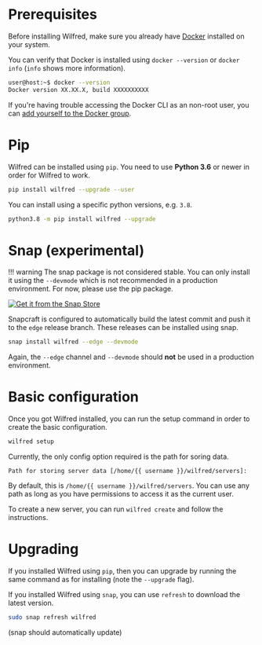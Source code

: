 # Prerequisites

Before installing Wilfred, make sure you already have [Docker](https://docs.docker.com/install/) installed on your system.

You can verify that Docker is installed using `docker --version` or `docker info` (`info` shows more information).

```bash
user@host:~$ docker --version
Docker version XX.XX.X, build XXXXXXXXXX
```

If you're having trouble accessing the Docker CLI as an non-root user, you can [add yourself to the Docker group](https://docs.docker.com/install/linux/linux-postinstall/#manage-docker-as-a-non-root-user).

# Pip

Wilfred can be installed using `pip`. You need to use **Python 3.6** or newer in order for Wilfred to work.

```bash
pip install wilfred --upgrade --user
```

You can install using a specific python versions, e.g. `3.8`.

```bash
python3.8 -m pip install wilfred --upgrade
```

# Snap (experimental)

!!! warning
    The snap package is not considered stable. You can only install it using the `--devmode` which is not recommended in a production environment. For now, please use the pip package.

[![Get it from the Snap Store](https://snapcraft.io/static/images/badges/en/snap-store-black.svg)](https://snapcraft.io/wilfred)

Snapcraft is configured to automatically build the latest commit and push it to the `edge` release branch. These releases can be installed using snap.

```bash
snap install wilfred --edge --devmode
```

Again, the `--edge` channel and `--devmode` should **not** be used in a production environment.

# Basic configuration

Once you got Wilfred installed, you can run the setup command in order to create the basic configuration.

```bash
wilfred setup
```

Currently, the only config option required is the path for soring data.

```text
Path for storing server data [/home/{{ username }}/wilfred/servers]:
```

By default, this is `/home/{{ username }}/wilfred/servers`. You can use any path as long as you have permissions to access it as the current user.

To create a new server, you can run `wilfred create` and follow the instructions.

# Upgrading

If you installed Wilfred using `pip`, then you can upgrade by running the same command as for installing (note the `--upgrade` flag).

If you installed Wilfred using `snap`, you can use `refresh` to download the latest version.

```bash
sudo snap refresh wilfred
```

(snap should automatically update)
